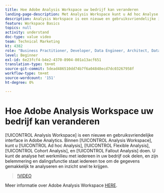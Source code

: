 ```yaml
---
title: Hoe Adobe Analysis Workspace uw bedrijf kan veranderen
landing-page-description: Met Analysis Workspace kunt u Ad hoc Analyse, Flexibele Analyse, CohortAnalyse, en Analyse van de Uitval doen.
description: Analysis Workspace is een nieuwe en gebruiksvriendelijke interface in Adobe Analytics. In Analysis Workspace kunt u Ad hoc Analyse, Flexibele Analyse, CohortAnalyse, en Analyse van de Uitval doen. U kunt de analyse het werkmilieu met iedereen in uw bedrijf ook delen, en zijn belemmering en dalingsfunctie staat iedereen toe om de gegevens gemakkelijk te analyseren en inzicht snel te krijgen.
feature: Workspace Basics
topics: null
activity: understand
doc-type: value video
team: Technical Marketing
kt: 4382
role: "Business Practitioner, Developer, Data Engineer, Architect, Data Architect, Administrator, Leader"
level: Beginner
exl-id: 6e23fcf4-b4e2-4370-8904-801a13acf651
translation-type: tm+mt
source-git-commit: 5dead486510dd74b7f6a04848ecd7dc03267958f
workflow-type: tm+mt
source-wordcount: '151'
ht-degree: 0%

---
```


# Hoe Adobe Analysis Workspace uw bedrijf kan veranderen

[!UICONTROL Analysis Workspace] is een nieuwe en gebruiksvriendelijke interface in Adobe Analytics. Binnen [!UICONTROL Analysis Workspace], kunt u [!UICONTROL Ad hoc Analysis], [!UICONTROL Flexible Analysis], [!UICONTROL Cohort Analysis], en [!UICONTROL Fallout Analysis] doen. U kunt de analyse het werkmilieu met iedereen in uw bedrijf ook delen, en zijn belemmering en dalingsfunctie staat iedereen toe om de gegevens gemakkelijk te analyseren en inzicht snel te krijgen.

>[!VIDEO](https://video.tv.adobe.com/v/31501/?quality=12)

Meer informatie over Adobe Analysis Workspace [HERE](https://www.adobe.com/analytics/ad-hoc-analysis.html?sdid=T32PLYTV&amp;mv=search).
